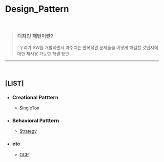 # Design_Pattern
<br>

> ###  디자인 패턴이란? 
>: 우리가 SW를 개발하면서 마주치는 반복적인 문제들을 어떻게 해결할 것인지에 대한 재사용 가능한 해결 방안

---
<br>

## [LIST]
+ ### Creational Patttern
  
  + <a href="Creational Pattern/Singleton.md">SingleTon</a>

+ ### Behavioral Patttern
  
  + <a href="Strategy Pattern/Strategy.md">Strategy</a>

+ ### etc
  
  + <a href="etc/OCP.md">OCP</a>
